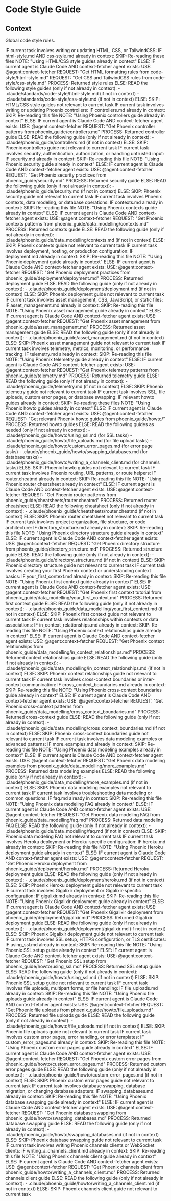 # Code Style Guide

## Context

Global code style rules.

<conditional-block task-condition="html-css-tailwind" context-check="html-css-style">
IF current task involves writing or updating HTML, CSS, or TailwindCSS:
  IF html-style.md AND css-style.md already in context:
    SKIP: Re-reading these files
    NOTE: "Using HTML/CSS style guides already in context"
  ELSE:
    <context_fetcher_strategy>
      IF current agent is Claude Code AND context-fetcher agent exists:
        USE: @agent:context-fetcher
        REQUEST: "Get HTML formatting rules from code-style/html-style.md"
        REQUEST: "Get CSS and TailwindCSS rules from code-style/css-style.md"
        PROCESS: Returned style rules
      ELSE:
        READ the following style guides (only if not already in context):
        - .claude/standards/code-style/html-style.md (if not in context)
        - .claude/standards/code-style/css-style.md (if not in context)
    </context_fetcher_strategy>
ELSE:
  SKIP: HTML/CSS style guides not relevant to current task
</conditional-block>

<conditional-block task-condition="phoenix-controllers" context-check="controllers-guide">
IF current task involves writing or updating Phoenix controllers:
  IF controllers.md already in context:
    SKIP: Re-reading this file
    NOTE: "Using Phoenix controllers guide already in context"
  ELSE:
    <context_fetcher_strategy>
      IF current agent is Claude Code AND context-fetcher agent exists:
        USE: @agent:context-fetcher
        REQUEST: "Get Phoenix controller patterns from phoenix_guide/controllers.md"
        PROCESS: Returned controller guide
      ELSE:
        READ the following guide (only if not already in context):
        - .claude/phoenix_guide/controllers.md (if not in context)
    </context_fetcher_strategy>
ELSE:
  SKIP: Phoenix controllers guide not relevant to current task
</conditional-block>

<conditional-block task-condition="phoenix-security" context-check="security-guide">
IF current task involves security, authentication, authorization, or handling untrusted input:
  IF security.md already in context:
    SKIP: Re-reading this file
    NOTE: "Using Phoenix security guide already in context"
  ELSE:
    <context_fetcher_strategy>
      IF current agent is Claude Code AND context-fetcher agent exists:
        USE: @agent:context-fetcher
        REQUEST: "Get Phoenix security practices from phoenix_guide/security.md"
        PROCESS: Returned security guide
      ELSE:
        READ the following guide (only if not already in context):
        - .claude/phoenix_guide/security.md (if not in context)
    </context_fetcher_strategy>
ELSE:
  SKIP: Phoenix security guide not relevant to current task
</conditional-block>

<conditional-block task-condition="phoenix-contexts" context-check="contexts-guide">
IF current task involves Phoenix contexts, data modeling, or database operations:
  IF contexts.md already in context:
    SKIP: Re-reading this file
    NOTE: "Using Phoenix contexts guide already in context"
  ELSE:
    <context_fetcher_strategy>
      IF current agent is Claude Code AND context-fetcher agent exists:
        USE: @agent:context-fetcher
        REQUEST: "Get Phoenix contexts patterns from phoenix_guide/data_modelling/contexts.md"
        PROCESS: Returned contexts guide
      ELSE:
        READ the following guide (only if not already in context):
        - .claude/phoenix_guide/data_modelling/contexts.md (if not in context)
    </context_fetcher_strategy>
ELSE:
  SKIP: Phoenix contexts guide not relevant to current task
</conditional-block>

<conditional-block task-condition="phoenix-deployment" context-check="deployment-guide">
IF current task involves deployment, hosting, or production configuration:
  IF deployment.md already in context:
    SKIP: Re-reading this file
    NOTE: "Using Phoenix deployment guide already in context"
  ELSE:
    <context_fetcher_strategy>
      IF current agent is Claude Code AND context-fetcher agent exists:
        USE: @agent:context-fetcher
        REQUEST: "Get Phoenix deployment practices from phoenix_guide/deployment/deployment.md"
        PROCESS: Returned deployment guide
      ELSE:
        READ the following guide (only if not already in context):
        - .claude/phoenix_guide/deployment/deployment.md (if not in context)
    </context_fetcher_strategy>
ELSE:
  SKIP: Phoenix deployment guide not relevant to current task
</conditional-block>

<conditional-block task-condition="phoenix-assets" context-check="assets-guide">
IF current task involves asset management, CSS, JavaScript, or static files:
  IF asset_management.md already in context:
    SKIP: Re-reading this file
    NOTE: "Using Phoenix asset management guide already in context"
  ELSE:
    <context_fetcher_strategy>
      IF current agent is Claude Code AND context-fetcher agent exists:
        USE: @agent:context-fetcher
        REQUEST: "Get Phoenix asset management from phoenix_guide/asset_management.md"
        PROCESS: Returned asset management guide
      ELSE:
        READ the following guide (only if not already in context):
        - .claude/phoenix_guide/asset_management.md (if not in context)
    </context_fetcher_strategy>
ELSE:
  SKIP: Phoenix asset management guide not relevant to current task
</conditional-block>

<conditional-block task-condition="phoenix-telemetry" context-check="telemetry-guide">
IF current task involves telemetry, metrics, monitoring, or performance tracking:
  IF telemetry.md already in context:
    SKIP: Re-reading this file
    NOTE: "Using Phoenix telemetry guide already in context"
  ELSE:
    <context_fetcher_strategy>
      IF current agent is Claude Code AND context-fetcher agent exists:
        USE: @agent:context-fetcher
        REQUEST: "Get Phoenix telemetry patterns from phoenix_guide/telemetry.md"
        PROCESS: Returned telemetry guide
      ELSE:
        READ the following guide (only if not already in context):
        - .claude/phoenix_guide/telemetry.md (if not in context)
    </context_fetcher_strategy>
ELSE:
  SKIP: Phoenix telemetry guide not relevant to current task
</conditional-block>

<conditional-block task-condition="phoenix-howto" context-check="howto-guides">
IF current task involves SSL, file uploads, custom error pages, or database swapping:
  IF relevant howto guides already in context:
    SKIP: Re-reading these files
    NOTE: "Using Phoenix howto guides already in context"
  ELSE:
    <context_fetcher_strategy>
      IF current agent is Claude Code AND context-fetcher agent exists:
        USE: @agent:context-fetcher
        REQUEST: "Get relevant Phoenix howto guides from phoenix_guide/howto/"
        PROCESS: Returned howto guides
      ELSE:
        READ the following guides as needed (only if not already in context):
        - .claude/phoenix_guide/howto/using_ssl.md (for SSL tasks)
        - .claude/phoenix_guide/howto/file_uploads.md (for file upload tasks)
        - .claude/phoenix_guide/howto/custom_error_pages.md (for error page tasks)
        - .claude/phoenix_guide/howto/swapping_databases.md (for database tasks)
        - .claude/phoenix_guide/howto/writing_a_channels_client.md (for channels tasks)
    </context_fetcher_strategy>
ELSE:
  SKIP: Phoenix howto guides not relevant to current task
</conditional-block>

<conditional-block task-condition="phoenix-router" context-check="router-cheatsheet">
IF current task involves Phoenix routing, URL patterns, or route helpers:
  IF router.cheatmd already in context:
    SKIP: Re-reading this file
    NOTE: "Using Phoenix router cheatsheet already in context"
  ELSE:
    <context_fetcher_strategy>
      IF current agent is Claude Code AND context-fetcher agent exists:
        USE: @agent:context-fetcher
        REQUEST: "Get Phoenix router patterns from phoenix_guide/cheatsheets/router.cheatmd"
        PROCESS: Returned router cheatsheet
      ELSE:
        READ the following cheatsheet (only if not already in context):
        - .claude/phoenix_guide/cheatsheets/router.cheatmd (if not in context)
    </context_fetcher_strategy>
ELSE:
  SKIP: Phoenix router cheatsheet not relevant to current task
</conditional-block>

<conditional-block task-condition="phoenix-directory-structure" context-check="structure-guide">
IF current task involves project organization, file structure, or code architecture:
  IF directory_structure.md already in context:
    SKIP: Re-reading this file
    NOTE: "Using Phoenix directory structure guide already in context"
  ELSE:
    <context_fetcher_strategy>
      IF current agent is Claude Code AND context-fetcher agent exists:
        USE: @agent:context-fetcher
        REQUEST: "Get Phoenix directory structure from phoenix_guide/directory_structure.md"
        PROCESS: Returned structure guide
      ELSE:
        READ the following guide (only if not already in context):
        - .claude/phoenix_guide/directory_structure.md (if not in context)
    </context_fetcher_strategy>
ELSE:
  SKIP: Phoenix directory structure guide not relevant to current task
</conditional-block>

<conditional-block task-condition="phoenix-first-context" context-check="first-context-guide">
IF current task involves creating your first Phoenix context or understanding context basics:
  IF your_first_context.md already in context:
    SKIP: Re-reading this file
    NOTE: "Using Phoenix first context guide already in context"
  ELSE:
    <context_fetcher_strategy>
      IF current agent is Claude Code AND context-fetcher agent exists:
        USE: @agent:context-fetcher
        REQUEST: "Get Phoenix first context tutorial from phoenix_guide/data_modelling/your_first_context.md"
        PROCESS: Returned first context guide
      ELSE:
        READ the following guide (only if not already in context):
        - .claude/phoenix_guide/data_modelling/your_first_context.md (if not in context)
    </context_fetcher_strategy>
ELSE:
  SKIP: Phoenix first context guide not relevant to current task
</conditional-block>

<conditional-block task-condition="phoenix-context-relationships" context-check="context-relationships-guide">
IF current task involves relationships within contexts or data associations:
  IF in_context_relationships.md already in context:
    SKIP: Re-reading this file
    NOTE: "Using Phoenix context relationships guide already in context"
  ELSE:
    <context_fetcher_strategy>
      IF current agent is Claude Code AND context-fetcher agent exists:
        USE: @agent:context-fetcher
        REQUEST: "Get Phoenix context relationships from phoenix_guide/data_modelling/in_context_relationships.md"
        PROCESS: Returned context relationships guide
      ELSE:
        READ the following guide (only if not already in context):
        - .claude/phoenix_guide/data_modelling/in_context_relationships.md (if not in context)
    </context_fetcher_strategy>
ELSE:
  SKIP: Phoenix context relationships guide not relevant to current task
</conditional-block>

<conditional-block task-condition="phoenix-cross-context" context-check="cross-context-guide">
IF current task involves cross-context boundaries or inter-context communication:
  IF cross_context_boundaries.md already in context:
    SKIP: Re-reading this file
    NOTE: "Using Phoenix cross-context boundaries guide already in context"
  ELSE:
    <context_fetcher_strategy>
      IF current agent is Claude Code AND context-fetcher agent exists:
        USE: @agent:context-fetcher
        REQUEST: "Get Phoenix cross-context patterns from phoenix_guide/data_modelling/cross_context_boundaries.md"
        PROCESS: Returned cross-context guide
      ELSE:
        READ the following guide (only if not already in context):
        - .claude/phoenix_guide/data_modelling/cross_context_boundaries.md (if not in context)
    </context_fetcher_strategy>
ELSE:
  SKIP: Phoenix cross-context boundaries guide not relevant to current task
</conditional-block>

<conditional-block task-condition="phoenix-data-modeling-examples" context-check="data-modeling-examples">
IF current task involves data modeling examples or advanced patterns:
  IF more_examples.md already in context:
    SKIP: Re-reading this file
    NOTE: "Using Phoenix data modeling examples already in context"
  ELSE:
    <context_fetcher_strategy>
      IF current agent is Claude Code AND context-fetcher agent exists:
        USE: @agent:context-fetcher
        REQUEST: "Get Phoenix data modeling examples from phoenix_guide/data_modelling/more_examples.md"
        PROCESS: Returned data modeling examples
      ELSE:
        READ the following guide (only if not already in context):
        - .claude/phoenix_guide/data_modelling/more_examples.md (if not in context)
    </context_fetcher_strategy>
ELSE:
  SKIP: Phoenix data modeling examples not relevant to current task
</conditional-block>

<conditional-block task-condition="phoenix-data-modeling-faq" context-check="data-modeling-faq">
IF current task involves troubleshooting data modeling or common questions:
  IF faq.md already in context:
    SKIP: Re-reading this file
    NOTE: "Using Phoenix data modeling FAQ already in context"
  ELSE:
    <context_fetcher_strategy>
      IF current agent is Claude Code AND context-fetcher agent exists:
        USE: @agent:context-fetcher
        REQUEST: "Get Phoenix data modeling FAQ from phoenix_guide/data_modelling/faq.md"
        PROCESS: Returned data modeling FAQ
      ELSE:
        READ the following guide (only if not already in context):
        - .claude/phoenix_guide/data_modelling/faq.md (if not in context)
    </context_fetcher_strategy>
ELSE:
  SKIP: Phoenix data modeling FAQ not relevant to current task
</conditional-block>

<conditional-block task-condition="phoenix-heroku-deployment" context-check="heroku-deployment-guide">
IF current task involves Heroku deployment or Heroku-specific configuration:
  IF heroku.md already in context:
    SKIP: Re-reading this file
    NOTE: "Using Phoenix Heroku deployment guide already in context"
  ELSE:
    <context_fetcher_strategy>
      IF current agent is Claude Code AND context-fetcher agent exists:
        USE: @agent:context-fetcher
        REQUEST: "Get Phoenix Heroku deployment from phoenix_guide/deployment/heroku.md"
        PROCESS: Returned Heroku deployment guide
      ELSE:
        READ the following guide (only if not already in context):
        - .claude/phoenix_guide/deployment/heroku.md (if not in context)
    </context_fetcher_strategy>
ELSE:
  SKIP: Phoenix Heroku deployment guide not relevant to current task
</conditional-block>

<conditional-block task-condition="phoenix-gigalixir-deployment" context-check="gigalixir-deployment-guide">
IF current task involves Gigalixir deployment or Gigalixir-specific configuration:
  IF gigalixir.md already in context:
    SKIP: Re-reading this file
    NOTE: "Using Phoenix Gigalixir deployment guide already in context"
  ELSE:
    <context_fetcher_strategy>
      IF current agent is Claude Code AND context-fetcher agent exists:
        USE: @agent:context-fetcher
        REQUEST: "Get Phoenix Gigalixir deployment from phoenix_guide/deployment/gigalixir.md"
        PROCESS: Returned Gigalixir deployment guide
      ELSE:
        READ the following guide (only if not already in context):
        - .claude/phoenix_guide/deployment/gigalixir.md (if not in context)
    </context_fetcher_strategy>
ELSE:
  SKIP: Phoenix Gigalixir deployment guide not relevant to current task
</conditional-block>

<conditional-block task-condition="phoenix-ssl-setup" context-check="ssl-setup-guide">
IF current task involves SSL setup, HTTPS configuration, or TLS certificates:
  IF using_ssl.md already in context:
    SKIP: Re-reading this file
    NOTE: "Using Phoenix SSL setup guide already in context"
  ELSE:
    <context_fetcher_strategy>
      IF current agent is Claude Code AND context-fetcher agent exists:
        USE: @agent:context-fetcher
        REQUEST: "Get Phoenix SSL setup from phoenix_guide/howto/using_ssl.md"
        PROCESS: Returned SSL setup guide
      ELSE:
        READ the following guide (only if not already in context):
        - .claude/phoenix_guide/howto/using_ssl.md (if not in context)
    </context_fetcher_strategy>
ELSE:
  SKIP: Phoenix SSL setup guide not relevant to current task
</conditional-block>

<conditional-block task-condition="phoenix-file-uploads" context-check="file-uploads-guide">
IF current task involves file uploads, multipart forms, or file handling:
  IF file_uploads.md already in context:
    SKIP: Re-reading this file
    NOTE: "Using Phoenix file uploads guide already in context"
  ELSE:
    <context_fetcher_strategy>
      IF current agent is Claude Code AND context-fetcher agent exists:
        USE: @agent:context-fetcher
        REQUEST: "Get Phoenix file uploads from phoenix_guide/howto/file_uploads.md"
        PROCESS: Returned file uploads guide
      ELSE:
        READ the following guide (only if not already in context):
        - .claude/phoenix_guide/howto/file_uploads.md (if not in context)
    </context_fetcher_strategy>
ELSE:
  SKIP: Phoenix file uploads guide not relevant to current task
</conditional-block>

<conditional-block task-condition="phoenix-custom-error-pages" context-check="custom-error-pages-guide">
IF current task involves custom error pages, error handling, or error templates:
  IF custom_error_pages.md already in context:
    SKIP: Re-reading this file
    NOTE: "Using Phoenix custom error pages guide already in context"
  ELSE:
    <context_fetcher_strategy>
      IF current agent is Claude Code AND context-fetcher agent exists:
        USE: @agent:context-fetcher
        REQUEST: "Get Phoenix custom error pages from phoenix_guide/howto/custom_error_pages.md"
        PROCESS: Returned custom error pages guide
      ELSE:
        READ the following guide (only if not already in context):
        - .claude/phoenix_guide/howto/custom_error_pages.md (if not in context)
    </context_fetcher_strategy>
ELSE:
  SKIP: Phoenix custom error pages guide not relevant to current task
</conditional-block>

<conditional-block task-condition="phoenix-database-swapping" context-check="database-swapping-guide">
IF current task involves database swapping, database migration, or changing database adapters:
  IF swapping_databases.md already in context:
    SKIP: Re-reading this file
    NOTE: "Using Phoenix database swapping guide already in context"
  ELSE:
    <context_fetcher_strategy>
      IF current agent is Claude Code AND context-fetcher agent exists:
        USE: @agent:context-fetcher
        REQUEST: "Get Phoenix database swapping from phoenix_guide/howto/swapping_databases.md"
        PROCESS: Returned database swapping guide
      ELSE:
        READ the following guide (only if not already in context):
        - .claude/phoenix_guide/howto/swapping_databases.md (if not in context)
    </context_fetcher_strategy>
ELSE:
  SKIP: Phoenix database swapping guide not relevant to current task
</conditional-block>

<conditional-block task-condition="phoenix-channels-client" context-check="channels-client-guide">
IF current task involves writing Phoenix channels clients or WebSocket clients:
  IF writing_a_channels_client.md already in context:
    SKIP: Re-reading this file
    NOTE: "Using Phoenix channels client guide already in context"
  ELSE:
    <context_fetcher_strategy>
      IF current agent is Claude Code AND context-fetcher agent exists:
        USE: @agent:context-fetcher
        REQUEST: "Get Phoenix channels client from phoenix_guide/howto/writing_a_channels_client.md"
        PROCESS: Returned channels client guide
      ELSE:
        READ the following guide (only if not already in context):
        - .claude/phoenix_guide/howto/writing_a_channels_client.md (if not in context)
    </context_fetcher_strategy>
ELSE:
  SKIP: Phoenix channels client guide not relevant to current task
</conditional-block>
